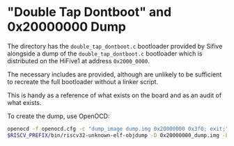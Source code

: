 # "Double Tap Dontboot" and 0x20000000 Dump

The directory has the `double_tap_dontboot.c` bootloader provided by Sifive alongside a dump of the `double_tap_dontboot.c` bootloader which is distributed on the HiFive1 at address `0x2000_0000`.

The necessary includes are provided, although are unlikely to be sufficient to recreate the full bootloader without a linker script.

This is handy as a reference of what exists on the board and as an audit of what exists.

To create the dump, use OpenOCD:

```bash
openocd -f openocd.cfg -c "dump_image dump.img 0x20000000 0x3f0; exit;"
$RISCV_PREFIX/bin/riscv32-unknown-elf-objdump -D 0x20000000_dump.img -b binary -m riscv:rv32 > 0x20000000_dump.list
```
